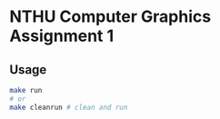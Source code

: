 # NTHU Computer Graphics Assignment 1

## Usage
```bash
make run
# or
make cleanrun # clean and run
```
